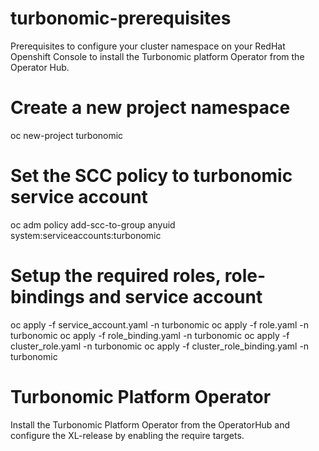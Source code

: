 # turbonomic-prerequisites
Prerequisites to configure your cluster namespace on your RedHat Openshift Console to install the Turbonomic platform Operator from the Operator Hub.

# Create a new project namespace
oc new-project turbonomic

# Set the SCC policy to turbonomic service account
oc adm policy add-scc-to-group anyuid system:serviceaccounts:turbonomic

# Setup the required roles, role-bindings and service account
oc apply -f service_account.yaml -n turbonomic
oc apply -f role.yaml -n turbonomic
oc apply -f role_binding.yaml -n turbonomic
oc apply -f cluster_role.yaml -n turbonomic
oc apply -f cluster_role_binding.yaml -n turbonomic

# Turbonomic Platform Operator
Install the Turbonomic Platform Operator from the OperatorHub and configure the XL-release by enabling the require targets.
